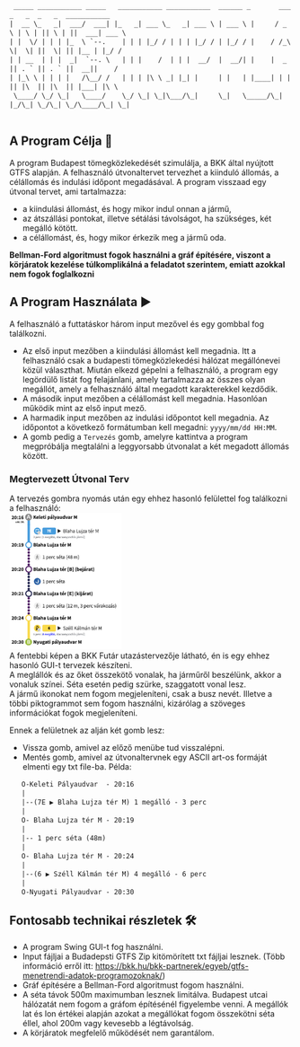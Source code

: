 ```text
 _____ ___________ _____   ___________ ___________  ______ _       ___   _   _  _   _  ___________ 
|  __ \_   _|  ___/  ___| |_   _| ___ \_   _| ___ \ | ___ \ |     / _ \ | \ | || \ | ||  ___| ___ \
| |  \/ | | | |_  \ `--.    | | | |_/ / | | | |_/ / | |_/ / |    / /_\ \|  \| ||  \| || |__ | |_/ /
| | __  | | |  _|  `--. \   | | |    /  | | |  __/  |  __/| |    |  _  || . ` || . ` ||  __||    / 
| |_\ \ | | | |   /\__/ /   | | | |\ \ _| |_| |     | |   | |____| | | || |\  || |\  || |___| |\ \ 
 \____/ \_/ \_|   \____/    \_/ \_| \_|\___/\_|     \_|   \_____/\_| |_/\_| \_/\_| \_/\____/\_| \_|
                                                                                                   
```

## A Program Célja 🏁

A program Budapest tömegközlekedését szimulálja, a BKK által nyújtott GTFS alapján. A felhasználó útvonaltervet tervezhet a kiinduló állomás, a célállomás és indulási időpont megadásával. A program visszaad egy útvonal tervet, ami tartalmazza:

* a kiindulási állomást, és hogy mikor indul onnan a jármű,
* az átszállási pontokat, illetve sétálási távolságot, ha szükséges, két megálló kötött.
* a célállomást, és, hogy mikor érkezik meg a jármű oda.

**Bellman-Ford algoritmust fogok használni a gráf építésére, viszont a körjáratok kezelése túlkomplikálná a feladatot szerintem, emiatt azokkal nem fogok foglalkozni**

## A Program Használata ▶️

A felhasználó a futtatáskor három input mezővel és egy gombbal fog találkozni.  

* Az első input mezőben a kiindulási állomást kell megadnia. Itt a felhasználó csak a budapesti tömegközlekedési hálózat megállónevei közül választhat. Miután elkezd gépelni a felhasználó, a program egy legördülő listát fog felajánlani, amely tartalmazza az összes olyan megállót, amely a felhasználó által megadott karakterekkel kezdődik.
* A második input mezőben a célállomást kell megadnia. Hasonlóan működik mint az első input mező.
* A harmadik input mezőben az indulási időpontot kell megadnia. Az időpontot a következő formátumban kell megadni: `yyyy/mm/dd HH:MM`.
* A gomb pedig a `Tervezés` gomb, amelyre kattintva a program megpróbálja megtalálni a leggyorsabb útvonalat a két megadott állomás között.

### Megtervezett Útvonal Terv
A tervezés gombra nyomás után egy ehhez hasonló felülettel fog találkozni a felhasználó:  
<img src="./image.png" alt="drawing" style="width:200px;"/>  
A fentebbi képen a BKK Futár utazástervezője látható, én is egy ehhez hasonló GUI-t tervezek készíteni.  
A meglállók és az őket összekötő vonalak, ha járműről beszélünk, akkor a vonaluk színei. Séta esetén pedig szürke, szaggatott vonal lesz.  
A jármű ikonokat nem fogom megjeleníteni, csak a busz nevét. Illetve a többi piktogrammot sem fogom használni, kizárólag a szöveges információkat fogok megjeleníteni.  

Ennek a felületnek az alján két gomb lesz:  

* Vissza gomb, amivel az előző menübe tud visszalépni.  
* Mentés gomb, amivel az útvonaltervnek egy ASCII art-os formáját elmenti egy txt file-ba. Példa:  

 ```text
    O-Keleti Pályaudvar  - 20:16
    |
    |--(7E ▶ Blaha Lujza tér M) 1 megálló - 3 perc
    |
    O- Blaha Lujza tér M - 20:19
    |
    |-- 1 perc séta (48m)
    |
    O- Blaha Lujza tér M - 20:24
    |
    |--(6 ▶ Széll Kálmán tér M) 4 megálló - 6 perc
    |
    O-Nyugati Pályaudvar - 20:30
```

## Fontosabb technikai részletek 🛠 

* A program Swing GUI-t fog használni.  
* Input fájljai a Budadepsti GTFS Zip kitömörített txt fájljai lesznek. (Több információ erről itt: <https://bkk.hu/bkk-partnerek/egyeb/gtfs-menetrendi-adatok-programozoknak/>)  
* Gráf építésére a Bellman-Ford algoritmust fogom használni.
* A séta távok 500m maximumban lesznek limitálva. Budapest utcai hálózatát nem fogom a gráfom építésénél figyelembe venni. A megállók lat és lon értékei alapján azokat a megállókat fogom összekötni séta éllel, ahol 200m vagy kevesebb a légtávolság.  
* A körjáratok megfelelő működését nem garantálom.
